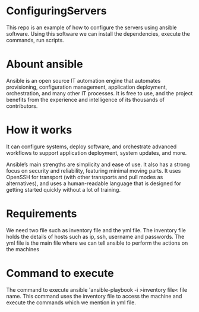 # ConfiguringServers
This repo is an example of how to configure the servers using ansible software. Using this software we can install the dependencies, execute the commands, run scripts.

# Abount ansible
Ansible is an open source IT automation engine that automates provisioning, configuration management, application deployment, orchestration, and many other IT processes. It is free to use, and the project benefits from the experience and intelligence of its thousands of contributors.

# How it works
It can configure systems, deploy software, and orchestrate advanced workflows to support application deployment, system updates, and more.

Ansible’s main strengths are simplicity and ease of use. It also has a strong focus on security and reliability, featuring minimal moving parts. It uses OpenSSH for transport (with other transports and pull modes as alternatives), and uses a human-readable language that is designed for getting started quickly without a lot of training.

# Requirements
We need two file such as inventory file and the yml file. The inventory file holds the details of hosts such as ip, ssh, username and passwords. The yml file is the main file where we can tell ansible to perform the actions on the machines

# Command to execute
The command to execute ansible 'ansible-playbook -i >inventory file< file name.
This command uses the inventory file to access the machine and execute the commands which we mention in yml file.
